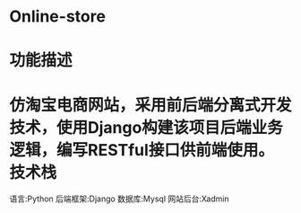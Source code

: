 # Online-store
功能描述
=
仿淘宝电商网站，采用前后端分离式开发技术，使用Django构建该项目后端业务逻辑，编写RESTful接口供前端使用。
技术栈
=
语言:Python
后端框架:Django
数据库:Mysql
网站后台:Xadmin

